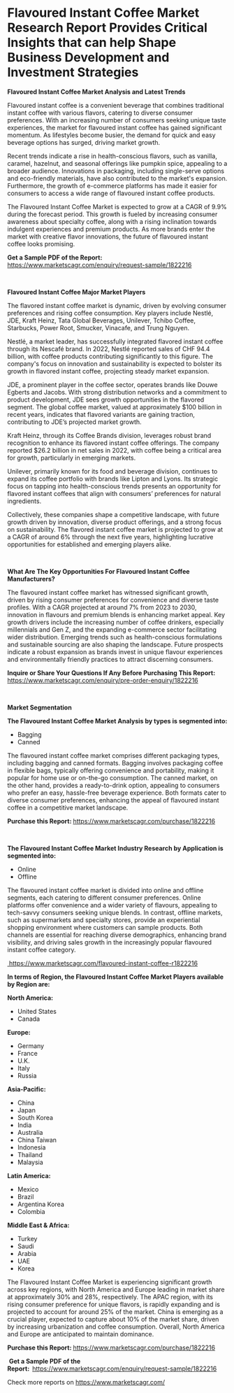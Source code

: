 <p><h1>Flavoured Instant Coffee Market Research Report Provides Critical Insights that can help Shape Business Development and Investment Strategies</h1></p><p><strong>Flavoured Instant Coffee Market Analysis and Latest Trends</strong></p>
<p><p>Flavoured instant coffee is a convenient beverage that combines traditional instant coffee with various flavors, catering to diverse consumer preferences. With an increasing number of consumers seeking unique taste experiences, the market for flavoured instant coffee has gained significant momentum. As lifestyles become busier, the demand for quick and easy beverage options has surged, driving market growth.</p><p>Recent trends indicate a rise in health-conscious flavors, such as vanilla, caramel, hazelnut, and seasonal offerings like pumpkin spice, appealing to a broader audience. Innovations in packaging, including single-serve options and eco-friendly materials, have also contributed to the market's expansion. Furthermore, the growth of e-commerce platforms has made it easier for consumers to access a wide range of flavoured instant coffee products.</p><p>The Flavoured Instant Coffee Market is expected to grow at a CAGR of 9.9% during the forecast period. This growth is fueled by increasing consumer awareness about specialty coffee, along with a rising inclination towards indulgent experiences and premium products. As more brands enter the market with creative flavor innovations, the future of flavoured instant coffee looks promising.</p></p>
<p><strong>Get a Sample PDF of the Report:&nbsp;</strong> <a href="https://www.marketscagr.com/enquiry/request-sample/1822216?utm_campaign=2313&utm_medium=2&utm_source=Github&utm_content=ia&utm_term=14022025&utm_id=flavoured-instant-coffee">https://www.marketscagr.com/enquiry/request-sample/1822216</a></p>
<p>&nbsp;</p>
<p><strong>Flavoured Instant Coffee Major Market Players</strong></p>
<p><p>The flavored instant coffee market is dynamic, driven by evolving consumer preferences and rising coffee consumption. Key players include Nestlé, JDE, Kraft Heinz, Tata Global Beverages, Unilever, Tchibo Coffee, Starbucks, Power Root, Smucker, Vinacafe, and Trung Nguyen.</p><p>Nestlé, a market leader, has successfully integrated flavored instant coffee through its Nescafé brand. In 2022, Nestlé reported sales of CHF 94.4 billion, with coffee products contributing significantly to this figure. The company's focus on innovation and sustainability is expected to bolster its growth in flavored instant coffee, projecting steady market expansion.</p><p>JDE, a prominent player in the coffee sector, operates brands like Douwe Egberts and Jacobs. With strong distribution networks and a commitment to product development, JDE sees growth opportunities in the flavored segment. The global coffee market, valued at approximately $100 billion in recent years, indicates that flavored variants are gaining traction, contributing to JDE’s projected market growth.</p><p>Kraft Heinz, through its Coffee Brands division, leverages robust brand recognition to enhance its flavored instant coffee offerings. The company reported $26.2 billion in net sales in 2022, with coffee being a critical area for growth, particularly in emerging markets.</p><p>Unilever, primarily known for its food and beverage division, continues to expand its coffee portfolio with brands like Lipton and Lyons. Its strategic focus on tapping into health-conscious trends presents an opportunity for flavored instant coffees that align with consumers’ preferences for natural ingredients.</p><p>Collectively, these companies shape a competitive landscape, with future growth driven by innovation, diverse product offerings, and a strong focus on sustainability. The flavored instant coffee market is projected to grow at a CAGR of around 6% through the next five years, highlighting lucrative opportunities for established and emerging players alike.</p></p>
<p>&nbsp;</p>
<p><strong>What Are The Key Opportunities For Flavoured Instant Coffee Manufacturers?</strong></p>
<p><p>The flavoured instant coffee market has witnessed significant growth, driven by rising consumer preferences for convenience and diverse taste profiles. With a CAGR projected at around 7% from 2023 to 2030, innovation in flavours and premium blends is enhancing market appeal. Key growth drivers include the increasing number of coffee drinkers, especially millennials and Gen Z, and the expanding e-commerce sector facilitating wider distribution. Emerging trends such as health-conscious formulations and sustainable sourcing are also shaping the landscape. Future prospects indicate a robust expansion as brands invest in unique flavour experiences and environmentally friendly practices to attract discerning consumers.</p></p>
<p><strong>Inquire or Share Your Questions If Any Before Purchasing This Report:</strong> <a href="https://www.marketscagr.com/enquiry/pre-order-enquiry/1822216?utm_campaign=2313&utm_medium=2&utm_source=Github&utm_content=ia&utm_term=14022025&utm_id=flavoured-instant-coffee">https://www.marketscagr.com/enquiry/pre-order-enquiry/1822216</a></p>
<p>&nbsp;</p>
<p><strong>Market Segmentation</strong></p>
<p><strong>The Flavoured Instant Coffee Market Analysis by types is segmented into:</strong></p>
<p><ul><li>Bagging</li><li>Canned</li></ul></p>
<p><p>The flavoured instant coffee market comprises different packaging types, including bagging and canned formats. Bagging involves packaging coffee in flexible bags, typically offering convenience and portability, making it popular for home use or on-the-go consumption. The canned market, on the other hand, provides a ready-to-drink option, appealing to consumers who prefer an easy, hassle-free beverage experience. Both formats cater to diverse consumer preferences, enhancing the appeal of flavoured instant coffee in a competitive market landscape.</p></p>
<p><strong>Purchase this Report:&nbsp;</strong><a href="https://www.marketscagr.com/purchase/1822216?utm_campaign=2313&utm_medium=2&utm_source=Github&utm_content=ia&utm_term=14022025&utm_id=flavoured-instant-coffee">https://www.marketscagr.com/purchase/1822216</a></p>
<p>&nbsp;</p>
<p><strong>The Flavoured Instant Coffee Market Industry Research by Application is segmented into:</strong></p>
<p><ul><li>Online</li><li>Offline</li></ul></p>
<p><p>The flavoured instant coffee market is divided into online and offline segments, each catering to different consumer preferences. Online platforms offer convenience and a wider variety of flavours, appealing to tech-savvy consumers seeking unique blends. In contrast, offline markets, such as supermarkets and specialty stores, provide an experiential shopping environment where customers can sample products. Both channels are essential for reaching diverse demographics, enhancing brand visibility, and driving sales growth in the increasingly popular flavoured instant coffee category.</p></p>
<p><a href="https://www.marketscagr.com/flavoured-instant-coffee-r1822216?utm_campaign=2313&utm_medium=2&utm_source=Github&utm_content=ia&utm_term=14022025&utm_id=flavoured-instant-coffee">&nbsp;https://www.marketscagr.com/flavoured-instant-coffee-r1822216</a></p>
<p><strong>In terms of Region, the Flavoured Instant Coffee Market Players available by Region are:</strong></p>
<p>
    <p> <strong> North America: </strong>
        <ul>
            <li>United States</li>
            <li>Canada</li>
        </ul>
        </p> 
    <p> <strong> Europe: </strong>
        <ul>
            <li>Germany</li>
            <li>France</li>
            <li>U.K.</li>
            <li>Italy</li>
            <li>Russia</li>
        </ul>
        </p> 
    <p> <strong> Asia-Pacific: </strong>
        <ul>
            <li>China</li>
            <li>Japan</li>
            <li>South Korea</li>
            <li>India</li>
            <li>Australia</li>
            <li>China Taiwan</li>
            <li>Indonesia</li>
            <li>Thailand</li>
            <li>Malaysia</li>
        </ul>
        </p> 
    <p> <strong> Latin America: </strong>
        <ul>
            <li>Mexico</li>
            <li>Brazil</li>
            <li>Argentina Korea</li>
            <li>Colombia</li>
        </ul>
        </p> 
    <p> <strong> Middle East & Africa: </strong>
        <ul>
            <li>Turkey</li>
            <li>Saudi</li>
            <li>Arabia</li>
            <li>UAE</li>
            <li>Korea</li>
        </ul>
    </p>
    </p>
<p><p>The Flavoured Instant Coffee Market is experiencing significant growth across key regions, with North America and Europe leading in market share at approximately 30% and 28%, respectively. The APAC region, with its rising consumer preference for unique flavors, is rapidly expanding and is projected to account for around 25% of the market. China is emerging as a crucial player, expected to capture about 10% of the market share, driven by increasing urbanization and coffee consumption. Overall, North America and Europe are anticipated to maintain dominance.</p></p>
<p><strong>Purchase this Report: </strong><a href="https://www.marketscagr.com/purchase/1822216?utm_campaign=2313&utm_medium=2&utm_source=Github&utm_content=ia&utm_term=14022025&utm_id=flavoured-instant-coffee">https://www.marketscagr.com/purchase/1822216</a></p>
<p>&nbsp;<strong>Get a Sample PDF of the Report:&nbsp;&nbsp;</strong><a href="https://www.marketscagr.com/enquiry/request-sample/1822216?utm_campaign=2313&utm_medium=2&utm_source=Github&utm_content=ia&utm_term=14022025&utm_id=flavoured-instant-coffee">https://www.marketscagr.com/enquiry/request-sample/1822216</a></p>
<p><strong></strong></p>
<p>Check more reports on <a href="https://www.marketscagr.com/?utm_campaign=2313&utm_medium=2&utm_source=Github&utm_content=ia&utm_term=14022025&utm_id=flavoured-instant-coffee">https://www.marketscagr.com/</a></p>